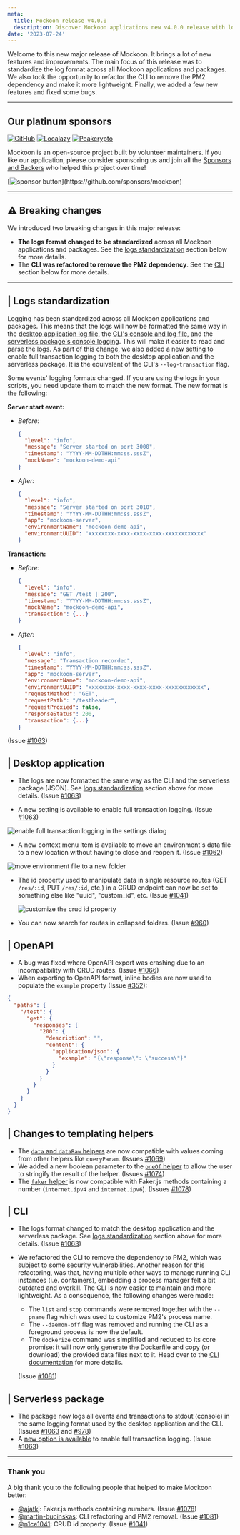 ```yaml
---
meta:
  title: Mockoon release v4.0.0
  description: Discover Mockoon applications new v4.0.0 release with logs standardization, CLI refactoring and more.
date: '2023-07-24'
---
```


Welcome to this new major release of Mockoon. It brings a lot of new features and improvements. The main focus of this release was to standardize the log format across all Mockoon applications and packages. We also took the opportunity to refactor the CLI to remove the PM2 dependency and make it more lightweight. Finally, we added a few new features and fixed some bugs.

---

## Our platinum sponsors

[![GitHub](https://mockoon.com/images/sponsors/github.png)](https://github.blog/2023-04-12-github-accelerator-our-first-cohort-and-whats-next/)
[![Localazy](https://mockoon.com/images/sponsors/localazy.png)](https://localazy.com/register?ref=a9CiDC61gOac-azO)
[![Peakcrypto](https://mockoon.com/images/sponsors/peakcrypto.png)](https://www.peakcrypto.com/)

Mockoon is an open-source project built by volunteer maintainers. If you like our application, please consider sponsoring us and join all the [Sponsors and Backers](https://github.com/mockoon/mockoon/blob/main/backers.md) who helped this project over time!

[![sponsor button](https://mockoon.com/images/sponsor-btn-250.png?)](https://github.com/sponsors/mockoon)

---

## ⚠️ Breaking changes

We introduced two breaking changes in this major release:

- **The logs format changed to be standardized** across all Mockoon applications and packages. See the [logs standardization](#logs-standardization) section below for more details.
- The **CLI was refactored to remove the PM2 dependency**. See the [CLI](#cli) section below for more details.

---

## | Logs standardization

Logging has been standardized across all Mockoon applications and packages. This means that the logs will now be formatted the same way in the [desktop application log file](https://mockoon.com/docs/latest/logging-and-recording/requests-logging/#file-logging), the [CLI's console and log file](https://github.com/mockoon/mockoon/blob/main/packages/cli/README.md#logs), and the [serverless package's console logging](https://github.com/mockoon/mockoon/blob/main/packages/serverless/README.md#logging). This will make it easier to read and parse the logs.
As part of this change, we also added a new setting to enable full transaction logging to both the desktop application and the serverless package. It is the equivalent of the CLI's `--log-transaction` flag.

Some events' logging formats changed. If you are using the logs in your scripts, you need update them to match the new format. The new format is the following:

**Server start event:**

- _Before:_

  ```json
  {
    "level": "info",
    "message": "Server started on port 3000",
    "timestamp": "YYYY-MM-DDTHH:mm:ss.sssZ",
    "mockName": "mockoon-demo-api"
  }
  ```

- _After:_

  ```json
  {
    "level": "info",
    "message": "Server started on port 3010",
    "timestamp": "YYYY-MM-DDTHH:mm:ss.sssZ",
    "app": "mockoon-server",
    "environmentName": "mockoon-demo-api",
    "environmentUUID": "xxxxxxxx-xxxx-xxxx-xxxx-xxxxxxxxxxxx"
  }
  ```

**Transaction:**

- _Before:_

  ```json
  {
    "level": "info",
    "message": "GET /test | 200",
    "timestamp": "YYYY-MM-DDTHH:mm:ss.sssZ",
    "mockName": "mockoon-demo-api",
    "transaction": {...}
  }
  ```

- _After:_

  ```json
  {
    "level": "info",
    "message": "Transaction recorded",
    "timestamp": "YYYY-MM-DDTHH:mm:ss.sssZ",
    "app": "mockoon-server",
    "environmentName": "mockoon-demo-api",
    "environmentUUID": "xxxxxxxx-xxxx-xxxx-xxxx-xxxxxxxxxxxx",
    "requestMethod": "GET",
    "requestPath": "/testheader",
    "requestProxied": false,
    "responseStatus": 200,
    "transaction": {...}
  }
  ```

(Issue [#1063](https://github.com/mockoon/mockoon/issues/1063))

## | Desktop application

- The logs are now formatted the same way as the CLI and the serverless package (JSON). See [logs standardization](#logs-standardization) section above for more details. (Issue [#1063](https://github.com/mockoon/mockoon/issues/1063))

- A new setting is available to enable full transaction logging. (Issue [#1063](https://github.com/mockoon/mockoon/issues/1063))

![enable full transaction logging in the settings dialog](/images/releases/4.0.0/enable-full-transaction-logging.png)

- A new context menu item is available to move an environment's data file to a new location without having to close and reopen it. (Issue [#1062](https://github.com/mockoon/mockoon/issues/1062))

![move environment file to a new folder](/images/releases/4.0.0/environment-file-move.png)

- The id property used to manipulate data in single resource routes (GET `/res/:id`, PUT `/res/:id`, etc.) in a CRUD endpoint can now be set to something else like "uuid", "custom_id", etc. (Issue [#1041](https://github.com/mockoon/mockoon/issues/1041))

  ![customize the crud id property](/images/releases/4.0.0/customize-crud-id-property-key.png)

- You can now search for routes in collapsed folders. (Issue [#960](https://github.com/mockoon/mockoon/issues/960))

## | OpenAPI

- A bug was fixed where OpenAPI export was crashing due to an incompatibility with CRUD routes. (Issue [#1066](https://github.com/mockoon/mockoon/issues/1066))
- When exporting to OpenAPI format, inline bodies are now used to populate the `example` property (Issue [#352](https://github.com/mockoon/mockoon/issues/352)):

```json
{
  "paths": {
    "/test": {
      "get": {
        "responses": {
          "200": {
            "description": "",
            "content": {
              "application/json": {
                "example": "{\"response\": \"success\"}"
              }
            }
          }
        }
      }
    }
  }
}
```

## | Changes to templating helpers

- The [`data` and `dataRaw` helpers](https://mockoon.com/docs/latest/templating/mockoon-helpers/#data) are now compatible with values coming from other helpers like `queryParam`. (Issues [#1069](https://github.com/mockoon/mockoon/issues/1069))
- We added a new boolean parameter to the [`oneOf` helper](https://mockoon.com/docs/latest/templating/mockoon-helpers/#oneof) to allow the user to stringify the result of the helper. (Issues [#1074](https://github.com/mockoon/mockoon/issues/1074))
- The [`faker` helper](https://mockoon.com/docs/latest/templating/fakerjs-helpers/) is now compatible with Faker.js methods containing a number (`internet.ipv4` and `internet.ipv6`). (Issues [#1078](https://github.com/mockoon/mockoon/issues/1078))

## | CLI

- The logs format changed to match the desktop application and the serverless package. See [logs standardization](#logs-standardization) section above for more details. (Issue [#1063](https://github.com/mockoon/mockoon/issues/1063))
- We refactored the CLI to remove the dependency to PM2, which was subject to some security vulnerabilities. Another reason for this refactoring, was that, having multiple other ways to manage running CLI instances (i.e. containers), embedding a process manager felt a bit outdated and overkill. The CLI is now easier to maintain and more lightweight. As a consequence, the following changes were made:

  - The `list` and `stop` commands were removed together with the `--pname` flag which was used to customize PM2's process name.
  - The `--daemon-off` flag was removed and running the CLI as a foreground process is now the default.
  - The `dockerize` command was simplified and reduced to its core promise: it will now only generate the Dockerfile and copy (or download) the provided data files next to it. Head over to the [CLI documentation](https://github.com/mockoon/mockoon/blob/main/packages/cli/README.md#dockerize-command) for more details.

  (Issue [#1081](https://github.com/mockoon/mockoon/issues/1081))

## | Serverless package

- The package now logs all events and transactions to stdout (console) in the same logging format used by the desktop application and the CLI. (Issues [#1063](https://github.com/mockoon/mockoon/issues/1063) and [#978](https://github.com/mockoon/mockoon/issues/978))
- A [new option is available](https://github.com/mockoon/mockoon/blob/main/packages/serverless/README.md#transaction-logging) to enable full transaction logging. (Issue [#1063](https://github.com/mockoon/mockoon/issues/1063))

---

### Thank you

A big thank you to the following people that helped to make Mockoon better:

- [@ajatkj](https://github.com/ajatkj): Faker.js methods containing numbers. (Issue [#1078](https://github.com/mockoon/mockoon/issues/1078))
- [@martin-bucinskas](https://github.com/martin-bucinskas): CLI refactoring and PM2 removal. (Issue [#1081](https://github.com/mockoon/mockoon/issues/1081))
- [@n1ce1041](https://github.com/n1ce1041): CRUD id property. (Issue [#1041](https://github.com/mockoon/mockoon/issues/1041))
